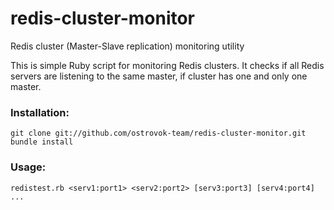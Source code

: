 redis-cluster-monitor
=====================

Redis cluster (Master-Slave replication) monitoring utility

This is simple Ruby script for monitoring Redis clusters.
It checks if all Redis servers are listening to the same master, if cluster has one and only one master.

### Installation:
    git clone git://github.com/ostrovok-team/redis-cluster-monitor.git
    bundle install

### Usage:

    redistest.rb <serv1:port1> <serv2:port2> [serv3:port3] [serv4:port4] ...

